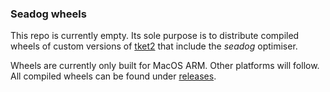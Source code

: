 ### Seadog wheels

This repo is currently empty. Its sole purpose is to distribute compiled wheels
of custom versions of [tket2](https://github.com/CQCL/tket2) that include the
_seadog_ optimiser.

Wheels are currently only built for MacOS ARM. Other platforms will follow. All
compiled wheels can be found under [releases](https://github.com/CQCL/tket2-seadog-wheels/releases).